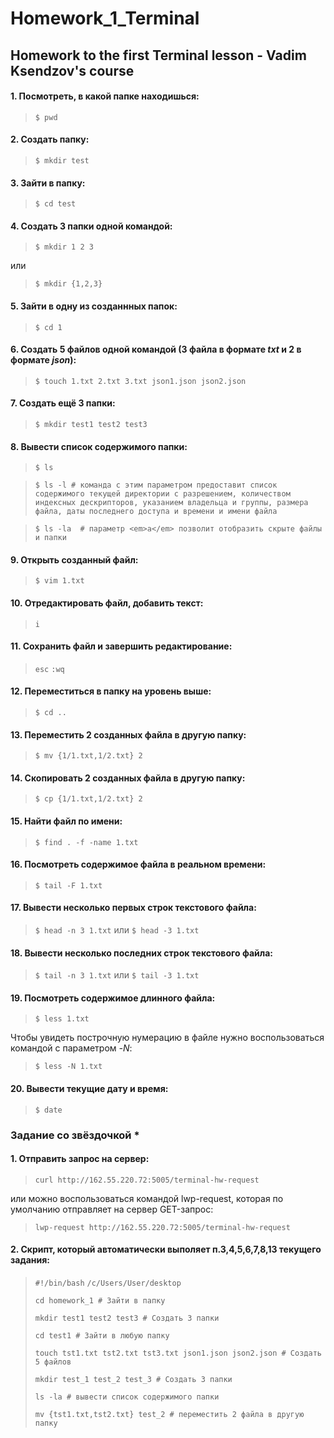 # Homework_1_Terminal

## Homework to the first Terminal lesson - Vadim Ksendzov's course


#### 1. Посмотреть, в какой папке находишься:

> `$ pwd`

#### 2. Создать папку:

> `$ mkdir test`

#### 3. Зайти в папку:

> `$ cd test`

#### 4. Создать 3 папки одной командой:

> `$ mkdir 1 2 3`

или

> `$ mkdir {1,2,3}`

#### 5. Зайти в одну из созданнных папок:

> `$ cd 1`

#### 6. Создать 5 файлов одной командой (3 файла в формате *txt* и 2 в формате *json*):

> `$ touch 1.txt 2.txt 3.txt json1.json json2.json`

#### 7. Создать ещё 3 папки:

> `$ mkdir test1 test2 test3`

#### 8. Вывести список содержимого папки:

> `$ ls`

> `$ ls -l # команда с этим параметром предоставит список содержимого текущей директории с разрешением, количеством индексных дескрипторов, указанием владельца и группы, размера файла, даты последнего доступа и времени и имени файла`

> `$ ls -la  # параметр <em>a</em> позволит отобразить скрыте файлы и папки`

#### 9. Открыть созданный файл:

> `$ vim 1.txt`

#### 10. Отредактировать файл, добавить текст:

> `i`

#### 11. Сохранить файл и завершить редактирование:

> `esc`
> `:wq`

#### 12. Переместиться в папку на уровень выше: 

> `$ cd ..`

#### 13. Переместить 2 созданных файла в другую папку:

> `$ mv {1/1.txt,1/2.txt} 2`

#### 14. Скопировать 2 созданных файла в другую папку:

> `$ cp {1/1.txt,1/2.txt} 2`

#### 15. Найти файл по имени:

> `$ find . -f -name 1.txt`

#### 16. Посмотреть содержимое файла в реальном времени:

> `$ tail -F 1.txt`

#### 17. Вывести несколько первых строк текстового файла:

> `$ head -n 3 1.txt`
или
> `$ head -3 1.txt`

#### 18. Вывести несколько последних строк текстового файла:

> `$ tail -n 3 1.txt`
или
> `$ tail -3 1.txt`

#### 19. Посмотреть содержимое длинного файла:

> `$ less 1.txt`

Чтобы увидеть построчную нумерацию в файле нужно воспользоваться командой с параметром *-N*:

> `$ less -N 1.txt`

#### 20. Вывести текущие дату и время:

> `$ date`

### Задание со звёздочкой *

#### 1. Отправить запрос на сервер:

> `curl http://162.55.220.72:5005/terminal-hw-request`

или можно воспользоваться командой lwp-request, которая по умолчанию отправляет на сервер GET-запрос:

> `lwp-request http://162.55.220.72:5005/terminal-hw-request`

#### 2. Скрипт, который автоматически выполяет п.3,4,5,6,7,8,13 текущего задания:

> `#!/bin/bash`
> `/c/Users/User/desktop`
> 
> `cd homework_1 # Зайти в папку`
> 
> `mkdir test1 test2 test3 # Создать 3 папки`
> 
> `cd test1 # Зайти в любую папку`
> 
> `touch tst1.txt tst2.txt tst3.txt json1.json json2.json # Создать 5 файлов `
> 
> `mkdir test_1 test_2 test_3 # Создать 3 папки`
> 
> `ls -la # вывести список содержимого папки`
> 
> `mv {tst1.txt,tst2.txt} test_2 # переместить 2 файла в другую папку`
 
